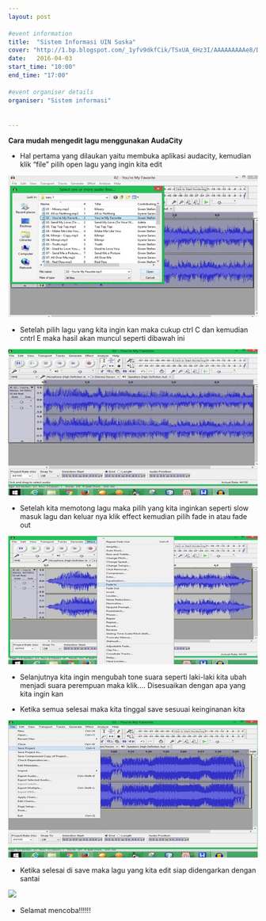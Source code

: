 ```yaml
---
layout: post

#event information
title:  "Sistem Informasi UIN Suska"
cover: "http://1.bp.blogspot.com/_1yfv9dkfCik/TSxUA_6Hz3I/AAAAAAAAAe8/DMND0cmjnYs/s1600/LOGOHIMASI.JPG"
date:   2016-04-03
start_time: "10:00"
end_time: "17:00"

#event organiser details
organiser: "Sistem informasi"


---
```

**Cara mudah mengedit lagu menggunakan AudaCity**

- Hal pertama yang dilaukan yaitu membuka aplikasi audacity, kemudian klik “file” 	pilih open lagu yang ingin kita edit

<img src="/img/1.jpg" ></img>

- Setelah pilih lagu yang kita ingin kan maka cukup ctrl C dan kemudian cntrl E maka hasil akan muncul seperti dibawah ini

<img src="/img/2.jpg" ></img>

- Setelah kita memotong lagu maka pilih yang kita inginkan seperti slow masuk lagu dan keluar nya klik effect kemudian pilih fade in atau fade out

<img src="/img/3.jpg" ></img>

- Selanjutnya kita ingin mengubah tone suara seperti laki-laki kita ubah menjadi suara perempuan maka klik.... Disesuaikan dengan apa yang kita ingin kan

- Ketika semua selesai maka kita tinggal save sesuuai keinginanan kita

<img src="img/4.jpg" ></img>

- Ketika selesai di save maka lagu yang kita edit siap didengarkan dengan santai

<img src="img/5.jpg" ></img>
- Selamat mencoba!!!!!!
